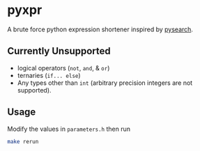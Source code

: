 # pyxpr
A brute force python expression shortener inspired by [pysearch](https://github.com/lynn/pysearch).

## Currently Unsupported
* logical operators (`not`, `and`, & `or`)
* ternaries (`if... else`)
* Any types other than `int` (arbitrary precision integers are not supported).

## Usage
Modify the values in `parameters.h` then run
```bash
make rerun
```
